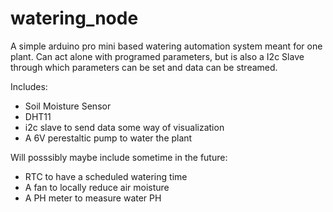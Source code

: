 # watering_node

A simple arduino pro mini based watering automation system meant for one plant. Can act alone with programed parameters, but is also a I2c Slave through which parameters can be set and data can be streamed.

Includes:
* Soil Moisture Sensor
* DHT11
* i2c slave to send data some way of visualization 
* A 6V perestaltic pump to water the plant

Will posssibly maybe include sometime in the future:
* RTC to have a scheduled watering time
* A fan to locally reduce air moisture
* A PH meter to measure water PH
